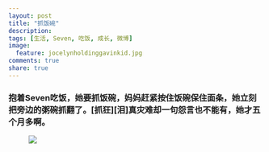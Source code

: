 ```yaml
---
layout: post
title: "抓饭碗"
description: 
tags: [生活, Seven, 吃饭, 成长, 微博]
image:
  feature: jocelynholdinggavinkid.jpg
comments: true
share: true
---
```


### 抱着Seven吃饭，她要抓饭碗，妈妈赶紧按住饭碗保住面条，她立刻把旁边的粥碗抓翻了。[抓狂][泪]真灾难却一句怨言也不能有，她才五个月多啊。 ###


<figure>
  <a  href="{{ site.url }}/images/2014-03-13b.jpg">
  <img src="{{ site.url }}/images/2014-03-13b.jpg">
  </a>
</figure>
